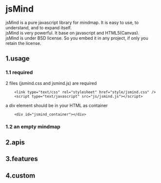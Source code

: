 jsMind
======

jsMind is a pure javascript library for mindmap. It is easy to use, to understand, and to expand itself.<br />
jsMind is very powerful. It base on javascript and HTML5(Canvas).<br />
jsMind is under BSD license. So you embed it in any project, if only you retain the license.<br />

1.usage
------
### 1.1 required
2 files (jsmind.css and jsmind.js) are required

        <link type="text/css" rel="stylesheet" href="style/jsmind.css" />
        <script type="text/javascript" src="js/jsmind.js"></script>

a div element should be in your HTML as container

        <div id="jsmind_container"></div>
### 1.2 an empty mindmap
    

2.apis
------

3.features
------

4.custom
------

